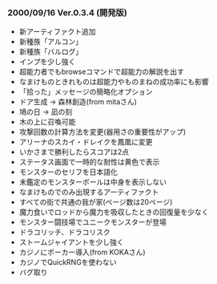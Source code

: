
### 2000/09/16 Ver.0.3.4 (開発版)

 - 新アーティファクト追加
 - 新種族「アルコン」
 - 新種族「バルログ」
 - インプを少し強く
 - 超能力者でもbrowseコマンドで超能力の解説を出す
 - なまけものときれものは超能力やものまねの成功率にも影響
 - 「拾った」メッセージの簡略化オプション
 - ドア生成 → 森林創造(from mitaさん)
 - 鳩の日 → 凪の刻
 - 木の上に召喚可能
 - 攻撃回数の計算方法を変更(器用さの重要性がアップ)
 - アリーナのスカイ・ドレイクを鳳凰に変更
 - いかさまで勝利したらスコアは2点
 - ステータス画面で一時的な耐性は黄色で表示
 - モンスターのセリフを日本語化
 - 未鑑定のモンスターボールは中身を表示しない
 - なまけものでのみ出現するアーティファクト
 - すべての街で共通の我が家(ページ数は20ページ)
 - 魔力食いでロッドから魔力を吸収したときの回復量を少なく
 - モンスター闘技場でユニークモンスターが登場
 - ドラコリッチ、ドラコリスク
 - ストームジャイアントを少し強く
 - カジノにポーカー導入(from KOKAさん)
 - カジノでQuickRNGを使わない
 - バグ取り


